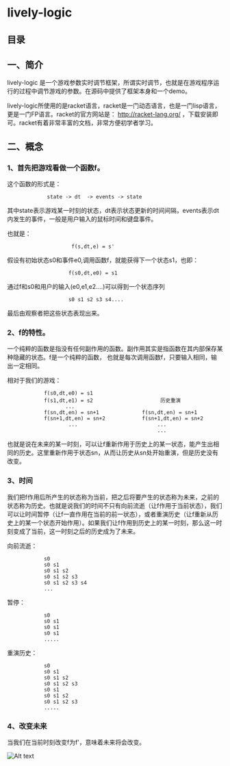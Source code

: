 lively-logic
============
 
 
目录
---------

一、简介
---------

lively-logic 是一个游戏参数实时调节框架，所谓实时调节，也就是在游戏程序运行的过程中调节游戏的参数。在源码中提供了框架本身和一个demo。

lively-logic所使用的是racket语言，racket是一门动态语言，也是一门lisp语言，更是一门FP语言。racket的官方网站是： <http://racket-lang.org/> ，下载安装即可。racket有着非常丰富的文档，非常方便初学者学习。

二、概念
-----------

### 1、首先把游戏看做一个函数f。

这个函数的形式是：

                 state -> dt  -> events -> state
                 
其中state表示游戏某一时刻的状态，dt表示状态更新的时间间隔，events表示dt内发生的事件，一般是用户输入的鼠标时间和键盘事件。


也就是：

                         f(s,dt,e) = s'
                               
假设有初始状态s0和事件e0,调用函数f，就能获得下一个状态s1，也即：

                        f(s0,dt,e0) = s1
                                
通过f和s0和用户的输入(e0,e1,e2....)可以得到一个状态序列

                        s0 s1 s2 s3 s4....
                                
最后由观察者把这些状态表现出来。

### 2、f的特性。

一个纯粹的函数是指没有任何副作用的函数。副作用其实是指函数在其内部保存某种隐藏的状态。f是一个纯粹的函数，
也就是每次调用函数f，只要输入相同，输出一定相同。

相对于我们的游戏：

                f(s0,dt,e0) = s1                
                f(s1,dt,e1) = s2                      历史重演
                       ...                      
                f(sn,dt,en) = sn+1              f(sn,dt,en) = sn+1
                f(sn+1,dt,en) = sn+2            f(sn+1,dt,en) = sn+2
                        ...                          ...
                                                     ...           
也就是说在未来的某一时刻，可以让f重新作用于历史上的某一状态，能产生出相同的历史。这里重新作用于状态sn，从而让历史从sn处开始重演，但是历史没有改变。

### 3、时间

我们把f作用后所产生的状态称为当前，把之后将要产生的状态称为未来，之前的状态称为历史。也就是说我们的时间不只有向前流逝（让f作用于当前状态），我们可以让时间暂停（让f一直作用在当前的前一状态），或者重演历史（让f重新从历史上的某一个状态开始作用）。如果我们让f作用到历史上的某一时刻，那么这一时刻变成了当前，这一时刻之后的历史成为了未来。

向前流逝：

                s0
                s0 s1 
                s0 s1 s2
                s0 s1 s2 s3
                s0 s1 s2 s3 s4
                ...

暂停：

                s0
                s0 s1
                s0 s1
                s0 s1
                .....

重演历史：

                s0
                s0 s1
                s0 s1 s2
                s0 s1 s2 s3
                s0 s1
                s0 s1 s2
                s0 s1 s2 s3
                .....
                
### 4、改变未来

当我们在当前时刻改变f为f'，意味着未来将会改变。

![Alt text](https://github.com/zanezhang/lively-logic/blob/master/doc/pic/changefuture.jpg)